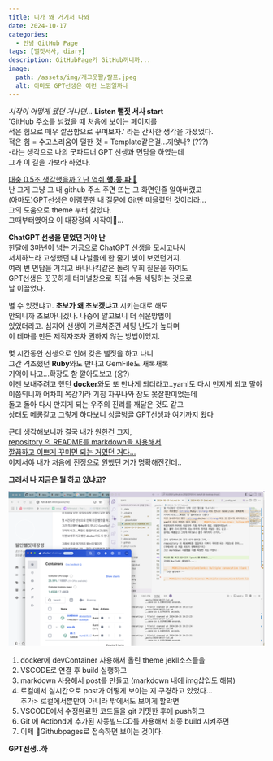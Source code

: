 ```yaml
---
title: 니가 왜 거기서 나와
date: 2024-10-17
categories: 
  - 안녕 GitHub Page
tags: [뻘짓서사, diary]
description: GitHubPage가 GitHub꺼니까...
image: 
  path: /assets/img/개그웃짤/랄프.jpeg
  alt: 아마도 GPT선생은 이런 느낌일까나
---
```

_시작이 어떻게 됐던 거냐면..._ <strong>Listen 뻘짓 서사 start</strong>  
'GitHub 주소를 넘겼을 때 처음에 보이는 페이지를  
적은 힘으로 매우 깔끔함으로 꾸며보자.' 라는 간사한 생각을 가졌었다.  
적은 힘 = 수고스러움이 덜한 것 = Template같은걸...끼얹나? (???)  
-라는 생각으로 나의 굿파트너 GPT 선생과 면담을 하였는데  
그가 이 길을 가보라 하였다.

<u>대충 0.5초 생각했을까 ? 난 역쉬 <strong>행.동.파 </strong>👊</u>  
난 그게 그냥 그 내 github 주소 주면 뜨는 그 화면인줄 알아버렸고  
(아마도)GPT선생은 어렴풋한 내 질문에 Git만 떠올렸던 것이리라...  
그의 도움으로 theme 부터 찾았다.   
그때부터였어요 이 대장정의 시작이🐥...

<strong> ChatGPT 선생을 믿었던 거야 난 </strong>  
한달에 3마넌이 넘는 거금으로 ChatGPT 선생을 모시고나서  
서치하느라 고생했던 내 나날들에 한 줄기 빛이 보였던거지.  
여러 번 면담을 거치고 바나나킥같은 돌려 우회 질문을 하여도  
GPT선생은 꿋꿋하게 터미널창으로 직접 수동 세팅하는 것으로  
날 이끌었다.  
  
별 수 있겠냐고. <strong>초보가 왜 초보겠냐고</strong> 시키는대로 해도  
안되니까 초보아니겠나.  나중에 알고보니 더 쉬운방법이  
있었더라고. 심지어 선생이 가르쳐준건  세팅 난도가 높다며  
이 테마를 만든 제작자조차 권하지 않는 방법이었지.  
  
  
몇 시간동안 선생으로 인해 갖은 뻘짓을 하고 나니  
그간 격조했던 <strong>Ruby</strong>와도 만나고 GemFile도 새록새록  
기억이 나고...확장도 함 깔아도보고 (응?)  
이젠 보내주려고 했던 <strong>docker</strong>와도 또 만나게 되더라고..yaml도 다시 만지게 되고 말야  
이쯤되니까 어차피 목감기라 기침 자꾸나와 잠도 못잘판이었는데  
돌고 돌아 다시 만지게 되는 우주의 진리를 깨달은 것도 같고  
상태도 메롱같고 그렇게 하다보니 싱글벙글 GPT선생과 여기까지 왔다  

근데 생각해보니까 결국 내가 원한건 그저,  
<u>repository 의 README를 markdown을 사용해서  
깔끔하고 이쁘게 꾸미면 되는 거였던 거다...</u>  
이제서야 내가 처음에 진정으로 원했던 거가 명확해진건데..
  

<strong>그래서 나 지금은 뭘 하고 있냐고?</strong>  

![_여긴 어디 나는 누구_](/assets/screenshot/241017_1.png)
1. docker에 devContainer 사용해서 올린 theme jekll소스들을
2. VSCODE로 연결 후 build 실행하고
3. markdown 사용해서 post를 만들고 (markdown 내에 img삽입도 해븜)
4. 로컬에서 실시간으로 post가 어떻게 보이는 지 구경하고 있었다...  
   추가> 로컬에서뿐만이 아니라 밖에서도 보이게 할랴면
5. VSCODE에서 수정완료한 코드들을 git 커밋한 후에 push하고
6. Git 에 Actiond에 추가된 자동빌드CD를 사용해서 최종 build 시켜주면
7. 이제 Githubpages로 접속하면 보이는 것이다.
  
  __GPT선생..하__

